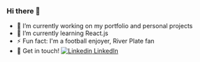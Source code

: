 ### Hi there 👋

<!--
**facusole/facusole** is a ✨ _special_ ✨ repository because its `README.md` (this file) appears on your GitHub profile.

Here are some ideas to get you started:
-->

- 🔭 I’m currently working on my portfolio and personal projects
- 🌱 I’m currently learning React.js
- ⚡ Fun fact: I'm a football enjoyer, River Plate fan
- 💬 Get in touch! [![Linkedin](https://i.stack.imgur.com/gVE0j.png) LinkedIn](https://www.linkedin.com/facundo-solé)
&nbsp;

